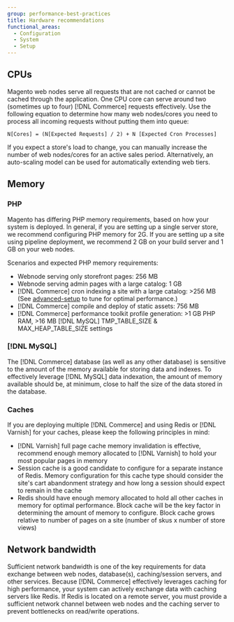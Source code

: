 ```yaml
---
group: performance-best-practices
title: Hardware recommendations
functional_areas:
  - Configuration
  - System
  - Setup
---
```


## CPUs

Magento web nodes serve all requests that are not cached or cannot be cached through the application. One CPU core can serve around two (sometimes up to four) [!DNL Commerce] requests effectively. Use the following equation to determine how many  web nodes/cores you need to process all incoming requests without putting them into queue:

  `N[Cores] = (N[Expected Requests] / 2) + N [Expected Cron Processes]`

If you expect a store's load to change, you can manually increase the number of web nodes/cores for an active sales period. Alternatively, an auto-scaling model can be used for automatically extending web tiers.

## Memory

### PHP

Magento has differing PHP memory requirements, based on how your system is deployed.  In general, if you are setting up a single server store, we recommend configuring PHP memory for 2G.  If you are setting up a site using pipeline deployment, we recommend 2 GB on your build server and 1 GB on your web nodes.

Scenarios and expected PHP memory requirements:

*  Webnode serving only storefront pages: 256 MB
*  Webnode serving admin pages with a large catalog: 1 GB
*  [!DNL Commerce] cron indexing a site with a large catalog: >256 MB (See [advanced-setup](https://devdocs.magento.com/guides/v2.4/performance-best-practices/advanced-setup.html) to tune for optimal performance.)
*  [!DNL Commerce] compile and deploy of static assets: 756 MB
*  [!DNL Commerce] performance toolkit profile generation: >1 GB PHP RAM, >16 MB [!DNL MySQL] TMP_TABLE_SIZE & MAX_HEAP_TABLE_SIZE settings

### [!DNL MySQL]

The [!DNL Commerce] database (as well as any other database) is sensitive to the amount of the memory available for storing data and indexes. To effectively leverage [!DNL MySQL] data indexation, the amount of memory available should be, at minimum, close to half the size of the data stored in the database.

### Caches

If you are deploying multiple [!DNL Commerce] and using Redis or [!DNL Varnish] for your caches, please keep the following principles in mind:

*  [!DNL Varnish] full page cache memory invalidation is effective, recommend enough memory allocated to [!DNL Varnish] to hold your most popular pages in memory
*  Session cache is a good candidate to configure for a separate instance of Redis.  Memory configuration for this cache type should consider the site's cart abandonment strategy and how long a session should expect to remain in the cache
*  Redis should have enough memory allocated to hold all other caches in memory for optimal performance.  Block cache will be the key factor in determining the amount of memory to configure.  Block cache grows relative to number of pages on a site (number of skus x number of store views)

## Network bandwidth

Sufficient network bandwidth is one of the key requirements for data exchange between web nodes, database(s), caching/session servers, and other services. Because [!DNL Commerce] effectively leverages caching for high performance, your system can actively exchange data with caching servers like Redis. If Redis is located on a remote server, you must provide a sufficient network channel between web nodes and the caching server to prevent bottlenecks on read/write operations.
